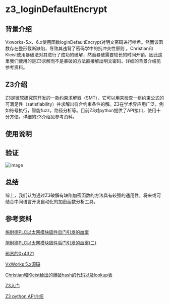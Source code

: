 # z3_loginDefaultEncrypt

## 背景介绍
Vxworks-5.x、6.x使用函数loginDefaultEncrypt对明文密码进行哈希。然而该函数存在整形截断缺陷，导致其违背了密码学中的抗冲突性原则
。Christian和Kleist使用暴破法对其进行了成功的破解，然而暴破需要较长的时间开销，因此这里我们使用的是Z3求解而不是暴破的方法直接解出明文密码。详细的背景介绍见参考资料。

## Z3介绍
Z3是微软研究院开发的一款约束求解器（SMT），它可以用来检查一组约束公式的可满足性（satisfiability）并求解出符合约束条件的解。Z3在学术界应用广泛，例如符号执行，智能fuzz，路径分析等。目前Z3对python提供了API接口，使用十分方便。详细的Z3介绍见参考资料。

## 使用说明

## 验证
![image](http://7xo3a4.com1.z0.glb.clouddn.com/verify.jpg)
## 总结
综上，我们认为通过Z3破解有缺陷加密函数的方法具有较强的通用性，将来或可结合中间语言开发自动化的加密函数分析工具。

## 参考资料

[施耐德PLC以太网模块固件后门引发的血案][1]

[施耐德PLC以太网模块固件后门引发的血案(二)][2]

[邪恶的0x4321][3]

[VxWorks 5.x源码][4]

[Christian和Kleist给出的爆破hash的代码以及lookup表][5]

[Z3入门][6]

[Z3 python API介绍][7]

[1]: http://mp.weixin.qq.com/s?__biz=MzA5OTMwMzY1NQ==&mid=207033762&idx=1&sn=e629b1db9f43937cba6d5707c707450d&scene=23&srcid=11052lU6PwhrrCHsh1r5goGp#rd
[2]: http://mp.weixin.qq.com/s?__biz=MzA5OTMwMzY1NQ==&mid=207094710&idx=1&sn=13fc594d15729bd7e001a48b90d827c4&scene=23&srcid=11052GJ08GApP8m9VedAhiQi#rd
[3]: http://mp.weixin.qq.com/s?__biz=MzA5OTMwMzY1NQ==&mid=400049207&idx=1&sn=a8c864a63c4a22664137ca96a7f5ce7f&scene=23&srcid=1105NAC90QqWu3Rv54FEA44J#rd
[4]: https://github.com/olerem/vxworks5
[5]: https://github.com/cvonkleist/vxworks_hash
[6]: http://rise4fun.com/z3/tutorial/guide
[7]: http://www.cs.tau.ac.il/~msagiv/courses/asv/z3py/guide-examples.htm
